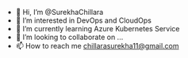 - 👋 Hi, I’m @SurekhaChillara
- 👀 I’m interested in DevOps and CloudOps
- 🌱 I’m currently learning Azure Kubernetes Service
- 💞️ I’m looking to collaborate on ...
- 📫 How to reach me chillarasurekha11@gmail.com

<!---
SurekhaChillara/SurekhaChillara is a ✨ special ✨ repository because its `README.md` (this file) appears on your GitHub profile.
You can click the Preview link to take a look at your changes.
--->
